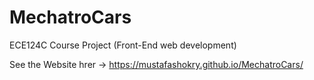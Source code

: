 # MechatroCars
ECE124C Course Project (Front-End web development)

See the Website hrer -> https://mustafashokry.github.io/MechatroCars/
